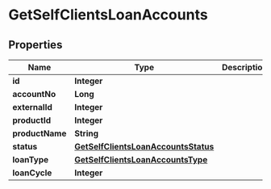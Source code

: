 
# GetSelfClientsLoanAccounts

## Properties
Name | Type | Description | Notes
------------ | ------------- | ------------- | -------------
**id** | **Integer** |  |  [optional]
**accountNo** | **Long** |  |  [optional]
**externalId** | **Integer** |  |  [optional]
**productId** | **Integer** |  |  [optional]
**productName** | **String** |  |  [optional]
**status** | [**GetSelfClientsLoanAccountsStatus**](GetSelfClientsLoanAccountsStatus.md) |  |  [optional]
**loanType** | [**GetSelfClientsLoanAccountsType**](GetSelfClientsLoanAccountsType.md) |  |  [optional]
**loanCycle** | **Integer** |  |  [optional]



